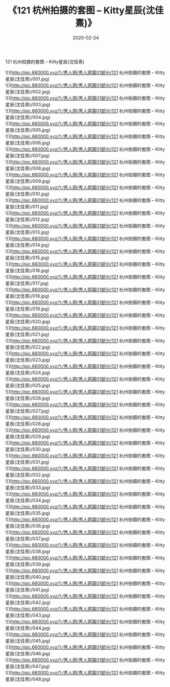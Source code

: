 ﻿---
layout: post
title:  《121 杭州拍摄的套图 – Kitty星辰(沈佳熹)》
date:   2020-02-24
img: http://pic.660000.xyz/1:/秀人网/秀人网第01部分/121 杭州拍摄的套图 – Kitty星辰(沈佳熹)/000.jpg
categories: [美女, 清纯, 唯美]
---

121 杭州拍摄的套图 – Kitty星辰(沈佳熹)

  ![](http://pic.660000.xyz/1:/秀人网/秀人网第01部分/121 杭州拍摄的套图 – Kitty星辰(沈佳熹)/001.jpg) <br> ![](http://pic.660000.xyz/1:/秀人网/秀人网第01部分/121 杭州拍摄的套图 – Kitty星辰(沈佳熹)/002.jpg) <br> ![](http://pic.660000.xyz/1:/秀人网/秀人网第01部分/121 杭州拍摄的套图 – Kitty星辰(沈佳熹)/003.jpg) <br> ![](http://pic.660000.xyz/1:/秀人网/秀人网第01部分/121 杭州拍摄的套图 – Kitty星辰(沈佳熹)/004.jpg) <br> ![](http://pic.660000.xyz/1:/秀人网/秀人网第01部分/121 杭州拍摄的套图 – Kitty星辰(沈佳熹)/005.jpg) <br> ![](http://pic.660000.xyz/1:/秀人网/秀人网第01部分/121 杭州拍摄的套图 – Kitty星辰(沈佳熹)/006.jpg) <br> ![](http://pic.660000.xyz/1:/秀人网/秀人网第01部分/121 杭州拍摄的套图 – Kitty星辰(沈佳熹)/007.jpg) <br> ![](http://pic.660000.xyz/1:/秀人网/秀人网第01部分/121 杭州拍摄的套图 – Kitty星辰(沈佳熹)/008.jpg) <br> ![](http://pic.660000.xyz/1:/秀人网/秀人网第01部分/121 杭州拍摄的套图 – Kitty星辰(沈佳熹)/009.jpg) <br> ![](http://pic.660000.xyz/1:/秀人网/秀人网第01部分/121 杭州拍摄的套图 – Kitty星辰(沈佳熹)/010.jpg) <br> ![](http://pic.660000.xyz/1:/秀人网/秀人网第01部分/121 杭州拍摄的套图 – Kitty星辰(沈佳熹)/011.jpg) <br> ![](http://pic.660000.xyz/1:/秀人网/秀人网第01部分/121 杭州拍摄的套图 – Kitty星辰(沈佳熹)/012.jpg) <br> ![](http://pic.660000.xyz/1:/秀人网/秀人网第01部分/121 杭州拍摄的套图 – Kitty星辰(沈佳熹)/013.jpg) <br> ![](http://pic.660000.xyz/1:/秀人网/秀人网第01部分/121 杭州拍摄的套图 – Kitty星辰(沈佳熹)/014.jpg) <br> ![](http://pic.660000.xyz/1:/秀人网/秀人网第01部分/121 杭州拍摄的套图 – Kitty星辰(沈佳熹)/015.jpg) <br> ![](http://pic.660000.xyz/1:/秀人网/秀人网第01部分/121 杭州拍摄的套图 – Kitty星辰(沈佳熹)/016.jpg) <br> ![](http://pic.660000.xyz/1:/秀人网/秀人网第01部分/121 杭州拍摄的套图 – Kitty星辰(沈佳熹)/017.jpg) <br> ![](http://pic.660000.xyz/1:/秀人网/秀人网第01部分/121 杭州拍摄的套图 – Kitty星辰(沈佳熹)/018.jpg) <br> ![](http://pic.660000.xyz/1:/秀人网/秀人网第01部分/121 杭州拍摄的套图 – Kitty星辰(沈佳熹)/019.jpg) <br> ![](http://pic.660000.xyz/1:/秀人网/秀人网第01部分/121 杭州拍摄的套图 – Kitty星辰(沈佳熹)/020.jpg) <br> ![](http://pic.660000.xyz/1:/秀人网/秀人网第01部分/121 杭州拍摄的套图 – Kitty星辰(沈佳熹)/021.jpg) <br> ![](http://pic.660000.xyz/1:/秀人网/秀人网第01部分/121 杭州拍摄的套图 – Kitty星辰(沈佳熹)/022.jpg) <br> ![](http://pic.660000.xyz/1:/秀人网/秀人网第01部分/121 杭州拍摄的套图 – Kitty星辰(沈佳熹)/023.jpg) <br> ![](http://pic.660000.xyz/1:/秀人网/秀人网第01部分/121 杭州拍摄的套图 – Kitty星辰(沈佳熹)/024.jpg) <br> ![](http://pic.660000.xyz/1:/秀人网/秀人网第01部分/121 杭州拍摄的套图 – Kitty星辰(沈佳熹)/025.jpg) <br> ![](http://pic.660000.xyz/1:/秀人网/秀人网第01部分/121 杭州拍摄的套图 – Kitty星辰(沈佳熹)/026.jpg) <br> ![](http://pic.660000.xyz/1:/秀人网/秀人网第01部分/121 杭州拍摄的套图 – Kitty星辰(沈佳熹)/027.jpg) <br> ![](http://pic.660000.xyz/1:/秀人网/秀人网第01部分/121 杭州拍摄的套图 – Kitty星辰(沈佳熹)/028.jpg) <br> ![](http://pic.660000.xyz/1:/秀人网/秀人网第01部分/121 杭州拍摄的套图 – Kitty星辰(沈佳熹)/029.jpg) <br> ![](http://pic.660000.xyz/1:/秀人网/秀人网第01部分/121 杭州拍摄的套图 – Kitty星辰(沈佳熹)/030.jpg) <br> ![](http://pic.660000.xyz/1:/秀人网/秀人网第01部分/121 杭州拍摄的套图 – Kitty星辰(沈佳熹)/031.jpg) <br> ![](http://pic.660000.xyz/1:/秀人网/秀人网第01部分/121 杭州拍摄的套图 – Kitty星辰(沈佳熹)/032.jpg) <br> ![](http://pic.660000.xyz/1:/秀人网/秀人网第01部分/121 杭州拍摄的套图 – Kitty星辰(沈佳熹)/033.jpg) <br> ![](http://pic.660000.xyz/1:/秀人网/秀人网第01部分/121 杭州拍摄的套图 – Kitty星辰(沈佳熹)/034.jpg) <br> ![](http://pic.660000.xyz/1:/秀人网/秀人网第01部分/121 杭州拍摄的套图 – Kitty星辰(沈佳熹)/035.jpg) <br> ![](http://pic.660000.xyz/1:/秀人网/秀人网第01部分/121 杭州拍摄的套图 – Kitty星辰(沈佳熹)/036.jpg) <br> ![](http://pic.660000.xyz/1:/秀人网/秀人网第01部分/121 杭州拍摄的套图 – Kitty星辰(沈佳熹)/037.jpg) <br> ![](http://pic.660000.xyz/1:/秀人网/秀人网第01部分/121 杭州拍摄的套图 – Kitty星辰(沈佳熹)/038.jpg) <br> ![](http://pic.660000.xyz/1:/秀人网/秀人网第01部分/121 杭州拍摄的套图 – Kitty星辰(沈佳熹)/039.jpg) <br> ![](http://pic.660000.xyz/1:/秀人网/秀人网第01部分/121 杭州拍摄的套图 – Kitty星辰(沈佳熹)/040.jpg) <br> ![](http://pic.660000.xyz/1:/秀人网/秀人网第01部分/121 杭州拍摄的套图 – Kitty星辰(沈佳熹)/041.jpg) <br> ![](http://pic.660000.xyz/1:/秀人网/秀人网第01部分/121 杭州拍摄的套图 – Kitty星辰(沈佳熹)/042.jpg) <br> ![](http://pic.660000.xyz/1:/秀人网/秀人网第01部分/121 杭州拍摄的套图 – Kitty星辰(沈佳熹)/043.jpg) <br> ![](http://pic.660000.xyz/1:/秀人网/秀人网第01部分/121 杭州拍摄的套图 – Kitty星辰(沈佳熹)/044.jpg) <br> ![](http://pic.660000.xyz/1:/秀人网/秀人网第01部分/121 杭州拍摄的套图 – Kitty星辰(沈佳熹)/045.jpg) <br> ![](http://pic.660000.xyz/1:/秀人网/秀人网第01部分/121 杭州拍摄的套图 – Kitty星辰(沈佳熹)/046.jpg) <br> ![](http://pic.660000.xyz/1:/秀人网/秀人网第01部分/121 杭州拍摄的套图 – Kitty星辰(沈佳熹)/047.jpg) <br> ![](http://pic.660000.xyz/1:/秀人网/秀人网第01部分/121 杭州拍摄的套图 – Kitty星辰(沈佳熹)/048.jpg) <br>
